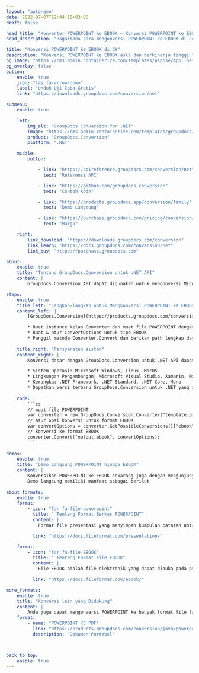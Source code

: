 ```yaml
---
layout: "auto-gen"
date: 2022-07-07T12:44:18+03:00
draft: false

head_title: "Konverter POWERPOINT ke EBOOK – Konversi POWERPOINT ke EBOOK di C# .NET"
head_description: "Bagaimana cara mengonversi POWERPOINT ke EBOOK di C# .NET menggunakan beberapa baris kode? Gunakan API konversi dokumen GroupDocs untuk mengonversi 160+ format file."

title: "Konversi POWERPOINT ke EBOOK di C#"
description: "Konversi POWERPOINT ke EBOOK asli dan berkinerja tinggi menggunakan GroupDocs.Conversion sisi server untuk .NET API, tanpa menggunakan perangkat lunak apa pun seperti Microsoft atau Open Office."
bg_image: "https://cms.admin.containerize.com/templates/aspose/App_Themes/V3/images/bg/header1.png"
bg_overlay: false
button:
    enable: true
    icon: "fas fa-arrow-down"
    label: "Unduh Uji Coba Gratis"
    link: "https://downloads.groupdocs.com/conversion/net"

submenu:
    enable: true

    left:
        img_alt: "GroupDocs.Conversion for .NET"
        image: "https://cms.admin.containerize.com/templates/groupdocs/images/product-logos/90x90-noborder/groupdocs-conversion-net.png"
        product: "GroupDocs.Conversion"
        platform: ".NET"

    middle:
        button:

            - link: "https://apireference.groupdocs.com/conversion/net"
              text: "Referensi API"

            - link: "https://github.com/groupdocs-conversion"
              text: "Contoh Kode"

            - link: "https://products.groupdocs.app/conversion/family"
              text: "Demo Langsung"

            - link: "https://purchase.groupdocs.com/pricing/conversion/net"
              text: "Harga"

    right:
        link_download: "https://downloads.groupdocs.com/conversion"
        link_learn: "https://docs.groupdocs.com/conversion/net"
        link_buy: "https://purchase.groupdocs.com"

about:
    enable: true
    title: "Tentang GroupDocs.Conversion untuk .NET API"
    content: |
        GroupDocs.Conversion API dapat digunakan untuk mengonversi Microsoft Word, Excel, POWERPOINT, PDF, Visio dan berbagai format lainnya. GroupDocs.Conversion adalah API mandiri yang cocok untuk sisi server dan sistem backend yang membutuhkan kinerja tinggi. Itu tidak tergantung pada perangkat lunak apa pun seperti Microsoft atau Open Office.

steps:
    enable: true
    title_left: "Langkah-langkah untuk Mengkonversi POWERPOINT ke EBOOK di C#"
    content_left: |
        [GroupDocs.Conversion](https://products.groupdocs.com/conversion/net) memudahkan pengembang untuk mengonversi file POWERPOINT ke EBOOK menggunakan beberapa baris kode.

        * Buat instance kelas Converter dan muat file POWERPOINT dengan path lengkap
        * Buat & atur ConvertOptions untuk tipe EBOOK
        * Panggil metode Converter.Convert dan berikan path lengkap dan format (EBOOK) sebagai parameter
        
    title_right: "Persyaratan sistem"
    content_right: |
        Konversi dasar dengan GroupDocs.Conversion untuk .NET API dapat dilakukan dengan menerapkan beberapa langkah mudah. API kami didukung di semua platform dan sistem operasi utama. Sebelum menjalankan kode di bawah ini, pastikan Anda telah menginstal prasyarat berikut di sistem Anda.

        * Sistem Operasi: Microsoft Windows, Linux, MacOS
        * Lingkungan Pengembangan: Microsoft Visual Studio, Xamarin, MonoDevelop
        * Kerangka: .NET Framework, .NET Standard, .NET Core, Mono
        * Dapatkan versi terbaru GroupDocs.Conversion untuk .NET yang diunduh dari [Nuget](https://www.nuget.org/packages/groupdocs.conversion)
        
    code: |
        ```cs
        // muat file POWERPOINT
        var converter = new GroupDocs.Conversion.Converter("template.powerpoint");
        // atur opsi konversi untuk format EBOOK
        var convertOptions = converter.GetPossibleConversions()["ebook"].ConvertOptions;
        // konversi ke format EBOOK
        converter.Convert("output.ebook", convertOptions);
        ```
        
demos:
    enable: true
    title: "Demo Langsung POWERPOINT hingga EBOOK"
    content: |
        Konversikan POWERPOINT ke EBOOK sekarang juga dengan mengunjungi situs web [GroupDocs.Conversion Live Demo](https://products.groupdocs.app/conversion/family).  
        Demo langsung memiliki manfaat sebagai berikut
        
about_formats:
    enable: true
    format:
        - icon: "far fa-file-powerpoint"
          title: " Tentang Format Berkas POWERPOINT"
          content: |
            Format file presentasi yang menyimpan kumpulan catatan untuk menampung data presentasi seperti slide, bentuk, teks, animasi, video, audio, dan objek yang disematkan.

          link: "https://docs.fileformat.com/presentation/"

    format:
        - icon: "far fa-file-EBOOK"
          title: " Tentang Format File EBOOK"
          content: |
            File EBOOK adalah file elektronik yang dapat dibuka pada perangkat digital yang dikenal sebagai eReader. eReader dapat berupa perangkat apa pun seperti komputer, tablet, atau smartphone. Format file EBOOK yang paling populer adalah ePub berbasis XML yang dapat dengan mudah dibaca oleh beberapa aplikasi. Beberapa eReader populer termasuk Amazon Kindle, Sony Reader, Hanlin dan IRIX. EBOOK dapat berisi berbagai jenis konten seperti teks, gambar, dan video.

          link: "https://docs.fileformat.com/ebook/"

more_formats:
    enable: true
    title: "Konversi lain yang Didukung"
    content: |
        Anda juga dapat mengonversi POWERPOINT ke banyak format file lainnya. Silakan lihat daftar lengkapnya di bawah ini.
    format: 
        - name: "POWERPOINT KE PDF"
          link: "https://products.groupdocs.com/conversion/java/powerpoint-to-pdf/"
          description: "Dokumen Portabel"



back_to_top:
    enable: true
---
```

